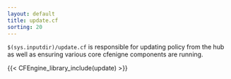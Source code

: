 ```yaml
---
layout: default
title: update.cf
sorting: 20
---
```


`$(sys.inputdir)/update.cf` is responsible for updating
policy from the hub as well as ensuring various core
cfenigne components are running.

{{< CFEngine_library_include(update) >}}
